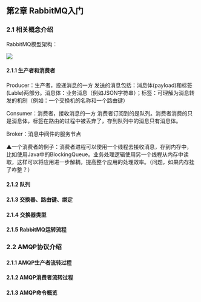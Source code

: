 ## 第2章 RabbitMQ入门

### 2.1 相关概念介绍

RabbitMQ模型架构：

![](https://ws1.sinaimg.cn/large/8747d788gy1fwt02cto5vj20hn08ajs3.jpg)

#### 2.1.1 生产者和消费者

Producer：生产者，投递消息的一方
发送的消息包括：消息体(payload)和标签(Lable)两部分。消息体：业务消息（例如JSON字符串）；标签：可理解为消息转发的机制（例如：一个交换机的名称和一个路由键）

Consumer：消费者，接收消息的一方
消费者订阅到的是队列。消费者消费的只是消息体，标签在路由的过程中被丢弃了，存到队列中的消息只有消息体。

Broker：消息中间件的服务节点

▲一个消费者的例子：消费者进程可以使用一个线程去接收消息，存到内存中，比如使用Java中的BlockingQueue。业务处理逻辑使用另一个线程从内存中读取，这样可以将应用进一步解耦，提高整个应用的处理效率。（问题，如果内存挂了咋整？）

#### 2.1.2 队列

#### 2.1.3 交换器、路由键、绑定

#### 2.1.4 交换器类型 

#### 2.1.5 RabbitMQ运转流程

### 2.2 AMQP协议介绍

#### 2.1.1 AMQP生产者流转过程

#### 2.1.2 AMQP消费者流转过程

#### 2.1.3 AMQP命令概览
